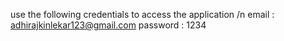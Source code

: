 use the following credentials to access the application /n
email : adhirajkinlekar123@gmail.com
password : 1234

